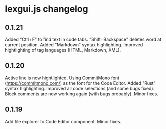 # lexgui.js changelog

## 0.1.21

Added "Ctrl+F" to find text in code tabs.
"Shift+Backspace" deletes word at current position.
Added "Markdown" syntax highlighting. 
Improved hightlighting of tag languages (HTML, Markdown, XML).

## 0.1.20

Active line is now hightlighted.
Using CommitMono font (https://commitmono.com/) as the font for the Code Editor. 
Added "Rust" syntax highlighting. 
Improved all code selections (and some bugs fixed).
Block comments are now working again (with bugs probably). 
Minor fixes.

## 0.1.19

Add file explorer to Code Editor component. 
Minor fixes.